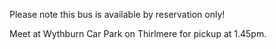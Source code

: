 Please note this bus is available by reservation only!

Meet at Wythburn Car Park on Thirlmere for pickup at 1.45pm.

